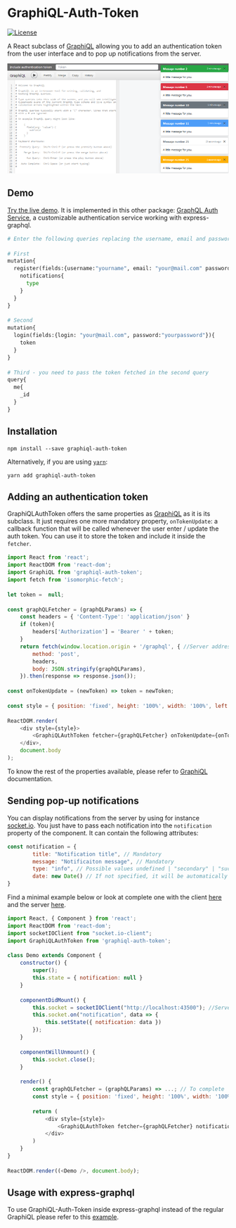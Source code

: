 # GraphiQL-Auth-Token

[![License](https://img.shields.io/npm/l/graphiql.svg?style=flat-square)](LICENSE)

A React subclass of [GraphiQL](https://github.com/graphql/graphiql/tree/master/packages/graphiql) allowing you to add an authentication token from the user interface and to pop up notifications from the server.

<p align="center">
  <img src="https://raw.githubusercontent.com/JohannC/img/master/GraphiQL-with-token-and-notif.png" alt="GraphiQL Auth Token - Screenshot"/>
</p>

## Demo

[Try the live demo](https://graphql-auth-service.herokuapp.com/graphql). It is implemented in this other package: [GraphQL Auth Service](https://github.com/JohannC/GraphQL-Auth-Service), a customizable authentication service working with express-graphql.

```python
# Enter the following queries replacing the username, email and password #

# First
mutation{
  register(fields:{username:"yourname", email: "your@mail.com" password:"yourpassword"}){
    notifications{
      type
    }
  }
}

# Second
mutation{
  login(fields:{login: "your@mail.com", password:"yourpassword"}){
    token
  }
}

# Third - you need to pass the token fetched in the second query
query{
  me{
    _id
  }
}
```

## Installation
```
npm install --save graphiql-auth-token
```

Alternatively, if you are using [`yarn`](https://yarnpkg.com/):

```
yarn add graphiql-auth-token
```

## Adding an authentication token

GraphiQLAuthToken offers the same properties as [GraphiQL](https://github.com/graphql/graphiql/tree/master/packages/graphiql) as it is its subclass. It just requires one more mandatory property, `onTokenUpdate`: a callback function that will be called whenever the user enter / update the auth token. You can use it to store the token and include it inside the `fetcher`.

```js
import React from 'react';
import ReactDOM from 'react-dom';
import GraphiQL from 'graphiql-auth-token';
import fetch from 'isomorphic-fetch';

let token =  null;

const graphQLFetcher = (graphQLParams) => {
    const headers = { 'Content-Type': 'application/json' }
    if (token){
        headers['Authorization'] = 'Bearer ' + token;
    }
    return fetch(window.location.origin + '/graphql', { //Server address to adapt
        method: 'post',
        headers,
        body: JSON.stringify(graphQLParams),
    }).then(response => response.json());

const onTokenUpdate = (newToken) => token = newToken;

const style = { position: 'fixed', height: '100%', width: '100%', left: '0px',top: '0px' }

ReactDOM.render(
    <div style={style}>
        <GraphiQLAuthToken fetcher={graphQLFetcher} onTokenUpdate={onTokenUpdate} />
    </div>, 
    document.body
);
```

To know the rest of the properties available, please refer to [GraphiQL](https://github.com/graphql/graphiql/tree/master/packages/graphiql) documentation.

## Sending pop-up notifications

You can display notifications from the server by using for instance [socket.io](https://github.com/socketio/socket.io). You just have to pass each notification into the `notification` property of the component. It can contain the following attributes:

```js
const notification = {
        title: "Notification title", // Mandatory
        message: "Notificaiton message", // Mandatory
        type: "info", // Possible values undefined | "secondary" | "success" | "info" | "warning" | "danger"
        date: new Date() // If not specified, it will be automatically set
}
```

Find a minimal example below or look at complete one with the client [here](https://github.com/JohannC/graphiql-auth-token/tree/master/demo/src/index.js) and the server [here](https://github.com/jrebecchi/graphiql-auth-token/blob/master/demo/src/server.js).

```js
import React, { Component } from 'react';
import ReactDOM from 'react-dom';
import socketIOClient from "socket.io-client";
import GraphiQLAuthToken from 'graphiql-auth-token';

class Demo extends Component {
    constructor() {
        super();
        this.state = { notification: null }
    }

    componentDidMount() {
        this.socket = socketIOClient("http://localhost:43500"); //Server addess to adapt
        this.socket.on("notification", data => {
            this.setState({ notification: data })
        });
    }

    componentWillUnmount() {
        this.socket.close();
    }

    render() {
        const graphQLFetcher = (graphQLParams) => ...; // To complete
        const style = { position: 'fixed', height: '100%', width: '100%', left: '0px',top: '0px' }

        return (
            <div style={style}>
                <GraphiQLAuthToken fetcher={graphQLFetcher} notification={this.state.notification} />
            </div>
        )
    }
}

ReactDOM.render((<Demo />, document.body);

```

## Usage with express-graphql

To use GraphiQL-Auth-Token inside express-graphql instead of the regular GraphiQL please refer to this [example](https://github.com/JohannC/graphiql-auth-token/tree/master/examples/ExampleWithExpressGraphQL.js).